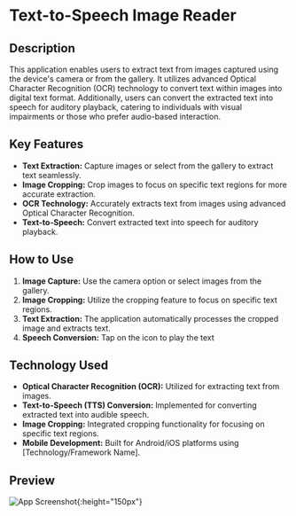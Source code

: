 # Text-to-Speech Image Reader

## Description

This application enables users to extract text from images captured using the device's camera or from the gallery. It utilizes advanced Optical Character Recognition (OCR) technology to convert text within images into digital text format. Additionally, users can convert the extracted text into speech for auditory playback, catering to individuals with visual impairments or those who prefer audio-based interaction.

## Key Features

- **Text Extraction:** Capture images or select from the gallery to extract text seamlessly.
- **Image Cropping:** Crop images to focus on specific text regions for more accurate extraction.
- **OCR Technology:** Accurately extracts text from images using advanced Optical Character Recognition.
- **Text-to-Speech:** Convert extracted text into speech for auditory playback.


## How to Use

1. **Image Capture:** Use the camera option or select images from the gallery.
2. **Image Cropping:** Utilize the cropping feature to focus on specific text regions.
3. **Text Extraction:** The application automatically processes the cropped image and extracts text.
4. **Speech Conversion:** Tap on the icon to play the text
## Technology Used

- **Optical Character Recognition (OCR):** Utilized for extracting text from images.
- **Text-to-Speech (TTS) Conversion:** Implemented for converting extracted text into audible speech.
- **Image Cropping:** Integrated cropping functionality for focusing on specific text regions.
- **Mobile Development:** Built for Android/iOS platforms using [Technology/Framework Name].

## Preview
![App Screenshot](app_screenshot.png){:height="150px"}
